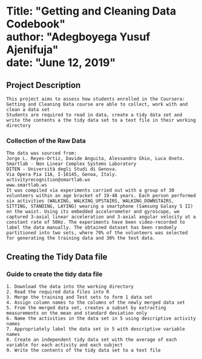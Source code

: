 Title: "Getting and Cleaning Data Codebook"  
author: "Adegboyega Yusuf Ajenifuja"  
date: "June 12, 2019"
==================

## Project Description
    This project aims to assess how students enrolled in the Coursera: Getting and Cleaning Data course are able to collect, work with and clean a data set
    Students are required to read in data, create a tidy data set and write the contents a the tidy data set to a text file in their working directory
    
### Collection of the Raw Data
    The data was sourced from:
    Jorge L. Reyes-Ortiz, Davide Anguita, Alessandro Ghio, Luca Oneto.
    Smartlab - Non Linear Complex Systems Laboratory
    DITEN - Università degli Studi di Genova.
    Via Opera Pia 11A, I-16145, Genoa, Italy.
    activityrecognition@smartlab.ws
    www.smartlab.ws
    It was compiled via experiments carried out with a group of 30 volunteers within an age bracket of 19-48 years. Each person performed six activities (WALKING, WALKING_UPSTAIRS, WALKING_DOWNSTAIRS, SITTING, STANDING, LAYING) wearing a smartphone (Samsung Galaxy S II) on the waist. Using its embedded accelerometer and gyroscope, we captured 3-axial linear acceleration and 3-axial angular velocity at a constant rate of 50Hz. The experiments have been video-recorded to label the data manually. The obtained dataset has been randomly partitioned into two sets, where 70% of the volunteers was selected for generating the training data and 30% the test data. 

## Creating the Tidy Data file

### Guide to create the tidy data file  
    1. Download the data into the working directory  
    2. Read the required data files into R  
    3. Merge the training and Test sets to form 1 data set  
    4. Assign column names to the columns of the newly merged data set  
    5. From the merged data set, creates a subset by extracting measurements on the mean and standard deviation only  
    6. Name the activities in the data set in 5 using descriptive activity names  
    7. Appropriately label the data set in 5 with descriptive variable names  
    8. Create an independent tidy data set with the average of each variable for each activity and each subject  
    9. Write the contents of the tidy data set to a text file
